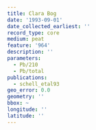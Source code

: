 ```yaml
---
title: Clara Bog
date: '1993-09-01'
date_collected_earliest: ''
record_type: core
medium: peat
feature: '964'
description: ''
parameters:
  - Pb/210
  - Pb/total
publications:
  - schell_etal93
geo_error: 0.0
geometry: ''
bbox: ~
longitude: ''
latitude: ''
---
```

